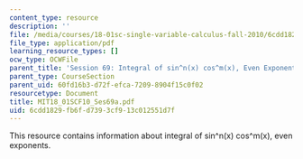 ```yaml
---
content_type: resource
description: ''
file: /media/courses/18-01sc-single-variable-calculus-fall-2010/6cdd1829fb6fd7393cf913c012551d7f_MIT18_01SCF10_Ses69a.pdf
file_type: application/pdf
learning_resource_types: []
ocw_type: OCWFile
parent_title: 'Session 69: Integral of sin^n(x) cos^m(x), Even Exponents'
parent_type: CourseSection
parent_uid: 60fd16b3-d72f-efca-7209-8904f15c0f02
resourcetype: Document
title: MIT18_01SCF10_Ses69a.pdf
uid: 6cdd1829-fb6f-d739-3cf9-13c012551d7f
---
```

This resource contains information about integral of sin^n(x) cos^m(x), even exponents.
